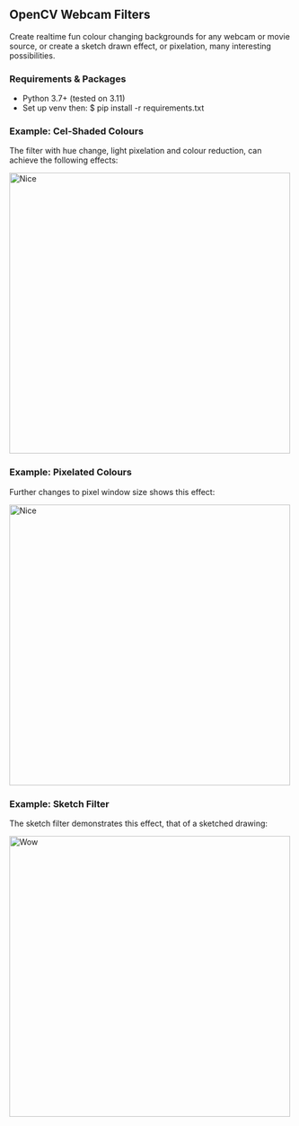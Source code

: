 ## OpenCV Webcam Filters 
Create realtime fun colour changing backgrounds for any webcam or movie source, or create
a sketch drawn effect, or pixelation, many interesting possibilities.   

### Requirements & Packages
* Python 3.7+ (tested on 3.11)
* Set up venv then: $ pip install -r requirements.txt 

### Example: Cel-Shaded Colours
The filter with hue change, light pixelation and colour reduction, can achieve the following effects:

<img src="Examples/colour_gif_2.gif" alt="Nice" width="500">

### Example: Pixelated Colours
Further changes to pixel window size shows this effect: 

<img src="Examples/colour_gif_1.gif" alt="Nice" width="500">

### Example: Sketch Filter
The sketch filter demonstrates this effect, that of a sketched drawing:

<img src="Examples/sketch_gif.gif" alt="Wow" width="500">

